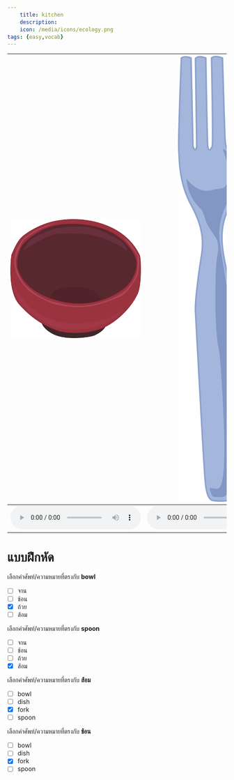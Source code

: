 ```yaml
---
    title: kitchen
    description: 
    icon: /media/icons/ecology.png
tags: {easy,vocab}
---
```


<div class="carrousel">

|![](/media/img/kitchen/bowl.svg)|![](/media/img/kitchen/fork.svg)|![](/media/img/kitchen/spoon.svg)|![](/media/img/kitchen/dish.svg)|
|-------------------------------|-------------------------------|-------------------------------|-------------------------------|
|![](/media/audio/bowl.mp3)|![](/media/audio/fork.mp3)|![](/media/audio/spoon.mp3)|![](/media/audio/dish.mp3)|

</div>



# แบบฝึกหัด


 เลือกคำศัพท์/ความหมายที่ตรงกับ **bowl**
 - [ ] จาน
 - [ ] ช้อน
 - [x] ถ้วย
 - [ ] ส้อม

 เลือกคำศัพท์/ความหมายที่ตรงกับ **spoon**
 - [ ] จาน
 - [ ] ช้อน
 - [ ] ถ้วย
 - [x] ส้อม

 เลือกคำศัพท์/ความหมายที่ตรงกับ **ส้อม**
 - [ ] bowl
 - [ ] dish
 - [x] fork
 - [ ] spoon

 เลือกคำศัพท์/ความหมายที่ตรงกับ **ช้อน**
 - [ ] bowl
 - [ ] dish
 - [x] fork
 - [ ] spoon
